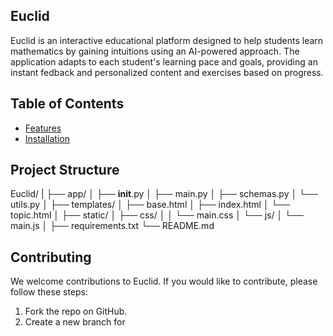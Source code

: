 ## Euclid 

Euclid is an interactive educational platform designed to help students learn mathematics by gaining intuitions using an AI-powered approach. The application adapts to each student's learning pace and goals, providing an instant fedback and personalized content and exercises based on progress. 

## Table of Contents 

- [Features](#features)
- [Installation](#installation)




## Project Structure 

Euclid/
|
├── app/
│   ├── __init__.py
│   ├── main.py
│   ├── schemas.py
│   └── utils.py
│
├── templates/
│   ├── base.html
│   ├── index.html
│   └── topic.html
│
├── static/
│   ├── css/
│   │   └── main.css
│   └── js/
│       └── main.js
│
├── requirements.txt
└── README.md
 
 ## Contributing
 We welcome contributions to Euclid. If you would like to contribute, please follow these steps:

 1. Fork the repo on GitHub.
 2. Create a new branch for 